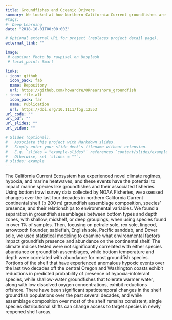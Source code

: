 ```yaml
---
title: Groundfishes and Oceanic Drivers
summary: We looked at how Northern California Current groundfishes are influenced by climate and oceanography.
#tags:
#- Deep Learning
date: "2018-10-01T00:00:00Z"

# Optional external URL for project (replaces project detail page).
external_link: ""

image:
 # caption: Photo by rawpixel on Unsplash
 # focal_point: Smart

links:
- icon: github
  icon_pack: fab
  name: Repository
  url: https://github.com/howardre/ORnearshore_groundfish
- icon: file-alt
  icon_pack: far
  name: Publication
  url: https://doi.org/10.1111/fog.12553
url_code: ""
url_pdf: ""
url_slides: ""
url_video: ""

# Slides (optional).
#   Associate this project with Markdown slides.
#   Simply enter your slide deck's filename without extension.
#   E.g. `slides = "example-slides"` references `content/slides/example-slides.md`.
#   Otherwise, set `slides = ""`.
# slides: example
---
```


The California Current Ecosystem has experienced novel climate regimes, hypoxia, and marine heatwaves, and these events have the potential to impact marine species like groundfishes and their associated fisheries. Using bottom trawl survey data collected by NOAA Fisheries, we assessed changes over the last four decades in northern California Current continental shelf (≤ 200 m) groundfish assemblage composition, species’ presence, and their relationships to environmental variables. We found a separation in groundfish assemblages between bottom types and depth zones, with shallow, midshelf, or deep groupings, when using species found in over 1% of samples. Then, focusing on petrale sole, rex sole, lingcod, arrowtooth flounder, sablefish, English sole, Pacific sanddab, and Dover sole, we used statistical modeling to examine what environmental factors impact groundfish presence and abundance on the continental shelf. The climate indices tested were not significantly correlated with either species abundance or groundfish assemblages, while bottom temperature and depth were correlated with abundance for most groundfish species. Portions of the shelf that have experienced anomalous hypoxic events over the last two decades off the central Oregon and Washington coasts exhibit reductions in predicted probability of presence of hypoxia-intolerant species, while shallow-water groundfishes that tolerate warmer water, along with low dissolved oxygen concentrations, exhibit reductions offshore. There have been significant spatiotemporal changes in the shelf groundfish populations over the past several decades, and while assemblage composition over most of the shelf remains consistent, single species distributional shifts can change access to target species in newly reopened shelf areas.
